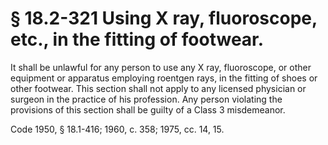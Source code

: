 # § 18.2-321 Using X ray, fluoroscope, etc., in the fitting of footwear.

<p>It shall be unlawful for any person to use any X ray, fluoroscope, or other equipment or apparatus employing roentgen rays, in the fitting of shoes or other footwear. This section shall not apply to any licensed physician or surgeon in the practice of his profession. Any person violating the provisions of this section shall be guilty of a Class 3 misdemeanor.</p><p>Code 1950, § 18.1-416; 1960, c. 358; 1975, cc. 14, 15.</p>